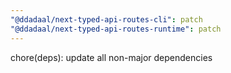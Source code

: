 ```yaml
---
"@ddadaal/next-typed-api-routes-cli": patch
"@ddadaal/next-typed-api-routes-runtime": patch
---
```


chore(deps): update all non-major dependencies
